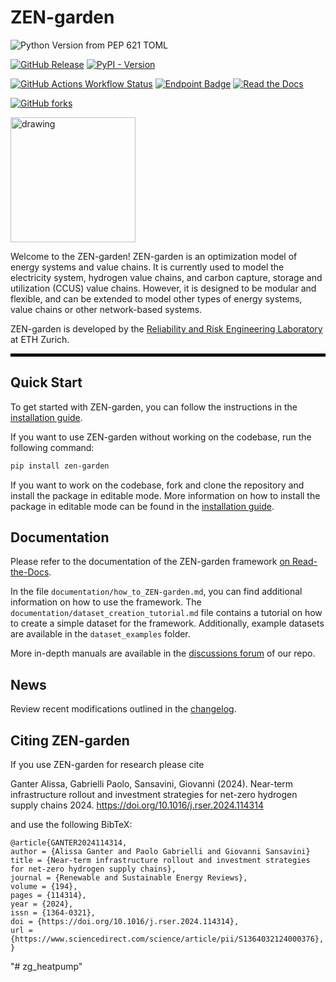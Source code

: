 # ZEN-garden
![Python Version from PEP 621 TOML](https://img.shields.io/python/required-version-toml?tomlFilePath=https%3A%2F%2Fraw.githubusercontent.com%2FZEN-universe%2FZEN-garden%2Fmain%2Fpyproject.toml)

[![GitHub Release](https://img.shields.io/github/v/release/ZEN-universe/ZEN-garden)](https://github.com/ZEN-universe/ZEN-garden/releases)
[![PyPI - Version](https://img.shields.io/pypi/v/zen-garden)](https://pypi.org/project/zen-garden/)

[![GitHub Actions Workflow Status](https://img.shields.io/github/actions/workflow/status/ZEN-universe/ZEN-garden/pytest_with_conda.yml)](https://github.com/ZEN-universe/ZEN-garden/actions)
[![Endpoint Badge](https://img.shields.io/endpoint?url=https://gist.githubusercontent.com/jacob-mannhardt/30d479a5b4c591a63b7b0f41abbce6a0/raw/zen_garden_coverage.json)](https://github.com/ZEN-universe/ZEN-garden/actions)
[![Read the Docs](https://img.shields.io/readthedocs/zen-garden?logo=readthedocs)](https://zen-garden.readthedocs.io/en/latest/index.html)

[![GitHub forks](https://img.shields.io/github/forks/ZEN-universe/ZEN-garden)](https://github.com/ZEN-universe/ZEN-garden/forks)

<img src="https://github.com/ZEN-universe/ZEN-garden/assets/114185605/d6a9aca9-74b0-4a82-8295-43e6a78b8450" alt="drawing" width="200"/>

Welcome to the ZEN-garden! ZEN-garden is an optimization model of energy systems and value chains. 
It is currently used to model the electricity system, hydrogen value chains, and carbon capture, storage and utilization (CCUS) value chains. 
However, it is designed to be modular and flexible, and can be extended to model other types of energy systems, value chains or other network-based systems. 

ZEN-garden is developed by the [Reliability and Risk Engineering Laboratory](https://www.rre.ethz.ch/) at ETH Zurich.
<hr style="height: 5px; background-color: black;">

## Quick Start
To get started with ZEN-garden, you can follow the instructions in the [installation guide](https://zen-garden.readthedocs.io/en/latest/files/user_guide/installation.html).

If you want to use ZEN-garden without working on the codebase, run the following command:
```bash
pip install zen-garden
```
If you want to work on the codebase, fork and clone the repository and install the package in editable mode. More information on how to install the package in editable mode can be found in the [installation guide](https://zen-garden.readthedocs.io/en/latest/files/user_guide/installation.html).

## Documentation
Please refer to the documentation of the ZEN-garden framework [on Read-the-Docs](https://zen-garden.readthedocs.io/en/latest/). 

In the file `documentation/how_to_ZEN-garden.md`, you can find additional information on how to use the framework. 
The `documentation/dataset_creation_tutorial.md` file contains a tutorial on how to create a simple dataset for the framework. 
Additionally, example datasets are available in the `dataset_examples` folder.

More in-depth manuals are available in the [discussions forum](https://github.com/ZEN-universe/ZEN-garden/discussions) of our repo.

## News
Review recent modifications outlined in the [changelog](https://github.com/ZEN-universe/ZEN-garden/blob/main/CHANGELOG.md).

## Citing ZEN-garden
If you use ZEN-garden for research please cite

Ganter Alissa, Gabrielli Paolo, Sansavini, Giovanni (2024).
Near-term infrastructure rollout and investment strategies for net-zero hydrogen supply chains 
2024. https://doi.org/10.1016/j.rser.2024.114314

and use the following BibTeX:
```
@article{GANTER2024114314,
author = {Alissa Ganter and Paolo Gabrielli and Giovanni Sansavini}
title = {Near-term infrastructure rollout and investment strategies for net-zero hydrogen supply chains},
journal = {Renewable and Sustainable Energy Reviews},
volume = {194},
pages = {114314},
year = {2024},
issn = {1364-0321},
doi = {https://doi.org/10.1016/j.rser.2024.114314},
url = {https://www.sciencedirect.com/science/article/pii/S1364032124000376},
}
```
"# zg_heatpump" 
